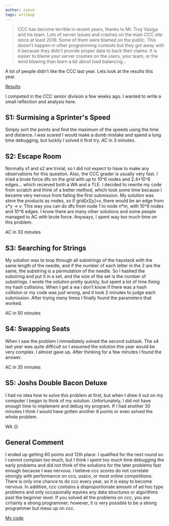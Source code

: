 ```yaml
---
author: nieve
tags: writeup
---
```

> CCC has become terrible in recent years, thanks to Mr. Troy Vasiga and his team. Lots of server issues and crashes on the main CCC site since at least 2016. Some of them were blamed on the public. This doesn't happen in other programming contests but they got away with it because they didn't provide proper data to back their claims. It is easier to blame your server crashes on the users, your team, or the wind blowing than learn a bit about load balancing...

A lot of people didn't like the CCC last year. Lets look at the results this year.

[Results](https://www.cemc.uwaterloo.ca/contests/computing/2020/stage%201/2020CCCResults.pdf)

I competed in the CCC senior division a few weeks ago. I wanted to write a small reflection and analysis here.

## S1: Surmising a Sprinter's Speed
Simply sort the points and find the maximum of the speeds using the time and distance. I was scared I would make a dumb mistake and spend a long time debugging, but luckily I solved it first try.
AC in 3 minutes.

## S2: Escape Room
Normally s1 and s2 are trivial, so I did not expect to have to make any observations for this question. Also, the CCC grader is usually very fast. I tried a brute force dfs on the grid with up to 10^6 nodes and 2.4\*10^8 edges... which recieved both a WA and a TLE. I decided to rewrite my code from scratch and think of a better method, which took some time because I became very nervous from failing the first submission. My solution was store the products as nodes, so if grid[x][y]=v, there would be an edge from x\*y -> v. This way you can do dfs from node 1 to node n*m, with 10^6 nodes and 10^6 edges. I know there are many other solutions and some people managed to AC with brute force. Anyways, I spent way too much time on this problem.

AC in 33 minutes

## S3: Searching for Strings

My solution was to loop through all substrings of the haystack with the same length of the needle, and if the number of each letter in the 2 are the same, the substring is a permutation of the needle. So I hashed the substring and put it in a set, and the size of the set is the number of substrings. I wrote the solution pretty quickly, but spent a lot of time fixing my hash collisions. When I get a wa i don’t know if there was a hash collision or my code was just wrong, and it took 2 minutes to judge each submission. After trying many times I finally found the parameters that worked.

AC in 50 minutes

## S4: Swapping Seats

When I saw the problem I immediately solved the second subtask. The s4 last year was quite difficult so I assumed the solution this year would be very complex. I almost gave up. After thinking for a few minutes I found the answer.

AC in 35 minutes

## S5: Joshs Double Bacon Deluxe

I had no idea how to solve this problem at first, but when I drew it out on my computer I began to think of my solution. Unfortunately, I did not have enough time to implement and debug my program. If I had another 30 minutes I think I would have gotten another 8 points or even solved the whole problem.

WA ☹

## General Comment

I ended up getting 60 points and 12th place. I qualified for the next round so I cannot complain too much, but I think I spent too much time debugging the early problems and did not think of the solutions for the later problems fast enough because I was nervous. I believe ccc scores do not correlate strongly with performance on cco, usaco, or most online competitions. There is only one chance to do ccc every year, so it is easy to become nervous. In addition, ccc contains a disproportionate amount of ad hoc type problems and only occasionally equires any data structures or algorithms past the beginner level. If you solved all the problems on ccc, you are crrtainly a strong programmer; however, it is very possible to be a strong programmer but mess up on ccc.

[My code](https://github.com/ac615223s5/contest-programming/tree/master/ccc-cco)